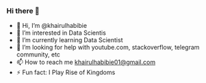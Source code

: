### Hi there 👋

- 👋 Hi, I’m @khairulhabibie
- 👀 I’m interested in Data Scientis
- 🌱 I’m currently learning Data Scientist
- 🤔 I’m looking for help with youtube.com, stackoverflow, telegram community, etc
- 📫 How to reach me khairulhabibie01@gmail.com
- ⚡ Fun fact: I Play Rise of Kingdoms

<!--
**khairulhabibie/khairulhabibie** is a ✨ _special_ ✨ repository because its `README.md` (this file) appears on your GitHub profile.

Here are some ideas to get you started:

👋 Hi, I’m @khairulhabibie
👀 I’m interested in Data Scientis
🌱 I’m currently learning Data Scientist
🤔 I’m looking for help with youtube.com, stackoverflow, telegram community, etc
📫 How to reach me khairulhabibie01@gmail.com
⚡ Fun fact: I Play Rise of Kingdoms
-->

